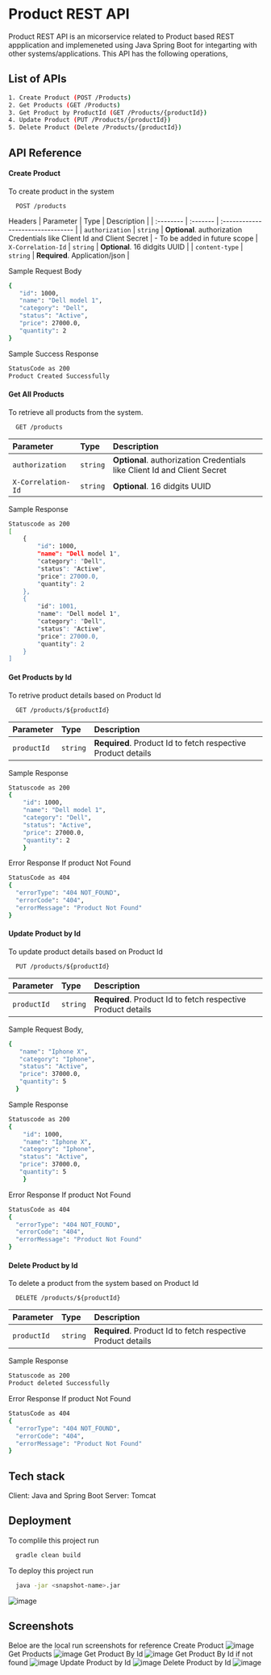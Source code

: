 # Product REST API
Product REST API is an micorservice related to Product based REST  appplication and implemeneted using Java Spring Boot for integarting with other systems/applications. This API has the following operations,

## List of APIs

```bash
1. Create Product (POST /Products)
2. Get Products (GET /Products)
3. Get Product by ProductId (GET /Products/{productId})
4. Update Product (PUT /Products/{productId})
5. Delete Product (Delete /Products/{productId})
```

## API Reference

#### Create Product

To create product in the system

```http
  POST /products
```
 
Headers
| Parameter | Type     | Description                       |
| :-------- | :------- | :-------------------------------- |
| `authorization` | `string` | **Optional**. authorization Credentials like Client Id and Client Secret | - To be added in future scope
| `X-Correlation-Id` | `string` | **Optional**. 16 didgits UUID |
| `content-type` | `string` | **Required**. Application/json |

Sample Request Body
```bash
{
   "id": 1000,
   "name": "Dell model 1",
   "category": "Dell",
   "status": "Active",
   "price": 27000.0,
   "quantity": 2
}
```
Sample Success Response

```bash
StatusCode as 200
Product Created Successfully
```

#### Get All Products
To retrieve all products from the system.

```http
  GET /products
```

| Parameter | Type     | Description                |
| :-------- | :------- | :------------------------- |
| `authorization` | `string` | **Optional**. authorization Credentials like Client Id and Client Secret | - To be added in future scope
| `X-Correlation-Id` | `string` | **Optional**. 16 didgits UUID |

Sample Response
```bash
Statuscode as 200
[
    {
        "id": 1000,
        "name": "Dell model 1",
        "category": "Dell",
        "status": "Active",
        "price": 27000.0,
        "quantity": 2
    },
    {
        "id": 1001,
        "name": "Dell model 1",
        "category": "Dell",
        "status": "Active",
        "price": 27000.0,
        "quantity": 2
    }
]

```

#### Get Products by Id
To retrive product details based on Product Id

```http
  GET /products/${productId}
```

| Parameter | Type     | Description                       |
| :-------- | :------- | :-------------------------------- |
| `productId`      | `string` | **Required**. Product Id to fetch respective Product details |

Sample Response
```bash
Statuscode as 200
{
    "id": 1000,
    "name": "Dell model 1",
    "category": "Dell",
    "status": "Active",
    "price": 27000.0,
    "quantity": 2
    }
```
Error Response If product Not Found
```bash
StatusCode as 404
{
  "errorType": "404 NOT_FOUND",
  "errorCode": "404",
  "errorMessage": "Product Not Found"
}
```
#### Update Product by Id
To update product details based on Product Id

```http
  PUT /products/${productId}
```

| Parameter | Type     | Description                       |
| :-------- | :------- | :-------------------------------- |
| `productId`      | `string` | **Required**. Product Id to fetch respective Product details |

Sample Request Body,
```bash
{
   "name": "Iphone X",
   "category": "Iphone",
   "status": "Active",
   "price": 37000.0,
   "quantity": 5
  }
```

Sample Response
```bash
Statuscode as 200
{
    "id": 1000,
	"name": "Iphone X",
   "category": "Iphone",
   "status": "Active",
   "price": 37000.0,
   "quantity": 5
    }
```
Error Response If product Not Found
```bash
StatusCode as 404
{
  "errorType": "404 NOT_FOUND",
  "errorCode": "404",
  "errorMessage": "Product Not Found"
}
```

#### Delete Product by Id
To delete a product from the system based on Product Id

```http
  DELETE /products/${productId}
```

| Parameter | Type     | Description                       |
| :-------- | :------- | :-------------------------------- |
| `productId`      | `string` | **Required**. Product Id to fetch respective Product details |


Sample Response
```bash
Statuscode as 200
Product deleted Successfully
```
Error Response If product Not Found
```bash
StatusCode as 404
{
  "errorType": "404 NOT_FOUND",
  "errorCode": "404",
  "errorMessage": "Product Not Found"
}
```
## Tech stack
Client: Java and Spring Boot
Server: Tomcat

## Deployment

To complile this project run

```bash
  gradle clean build
```
To deploy this project run

```bash
  java -jar <snapshot-name>.jar
```
![image](https://github.com/KathaSudharshan/ProductRESTAPI/assets/138109855/637e123a-af24-4931-a27a-12927d1d9a02)

## Screenshots 
Beloe are the local run screenshots for reference
Create Product
![image](https://github.com/KathaSudharshan/ProductRESTAPI/assets/138109855/312810f8-d99a-485a-9db4-e12d684892f1)
Get Products
![image](https://github.com/KathaSudharshan/ProductRESTAPI/assets/138109855/7d95790f-2a65-4ee7-874b-8ab8620a829a)
Get Product By Id 
![image](https://github.com/KathaSudharshan/ProductRESTAPI/assets/138109855/7d9cca5c-ed01-44e1-b7b7-c252c970aa0b)
Get Product By Id if not found
![image](https://github.com/KathaSudharshan/ProductRESTAPI/assets/138109855/73fad174-e30e-4950-99bd-551e83d36bd9)
Update Product by Id
![image](https://github.com/KathaSudharshan/ProductRESTAPI/assets/138109855/93f37e45-38e1-4f90-b2c0-d2c0ec0450c1)
Delete Product by Id
![image](https://github.com/KathaSudharshan/ProductRESTAPI/assets/138109855/501836ad-92a0-40cd-a4de-8c0e8d910974)







